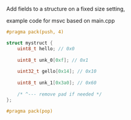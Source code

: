 Add fields to a structure on a fixed size setting, 

example code for msvc based on main.cpp

```cpp
#pragma pack(push, 4)

struct mystruct {
    uint8_t hello; // 0x0
    
    uint8_t unk_0[0xf]; // 0x1
    
    uint32_t gello[0x14]; // 0x10
    
    uint8_t unk_1[0x3a0]; // 0x60
    
    /* ^--- remove pad if needed */
};

#pragma pack(pop)
```

